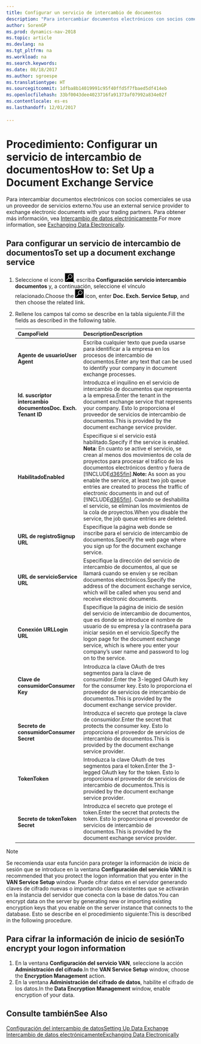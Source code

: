 ```yaml
---
title: Configurar un servicio de intercambio de documentos
description: "Para intercambiar documentos electrónicos con socios comerciales se usa un proveedor de servicios externo."
author: SorenGP
ms.prod: dynamics-nav-2018
ms.topic: article
ms.devlang: na
ms.tgt_pltfrm: na
ms.workload: na
ms.search.keywords: 
ms.date: 08/18/2017
ms.author: sgroespe
ms.translationtype: HT
ms.sourcegitcommit: 1dfba8b14019991c95f40ffd5f7fbaed5df414eb
ms.openlocfilehash: 33bf0043dee4023716fa91373af07992a834e02f
ms.contentlocale: es-es
ms.lasthandoff: 12/01/2017

---
```

# <a name="how-to-set-up-a-document-exchange-service"></a><span data-ttu-id="962f0-103">Procedimiento: Configurar un servicio de intercambio de documentos</span><span class="sxs-lookup"><span data-stu-id="962f0-103">How to: Set Up a Document Exchange Service</span></span>
<span data-ttu-id="962f0-104">Para intercambiar documentos electrónicos con socios comerciales se usa un proveedor de servicios externo.</span><span class="sxs-lookup"><span data-stu-id="962f0-104">You use an external service provider to exchange electronic documents with your trading partners.</span></span> <span data-ttu-id="962f0-105">Para obtener más información, vea [Intercambio de datos electrónicamente](across-data-exchange.md).</span><span class="sxs-lookup"><span data-stu-id="962f0-105">For more information, see [Exchanging Data Electronically](across-data-exchange.md).</span></span>  

## <a name="to-set-up-a-document-exchange-service"></a><span data-ttu-id="962f0-106">Para configurar un servicio de intercambio de documentos</span><span class="sxs-lookup"><span data-stu-id="962f0-106">To set up a document exchange service</span></span>  
1. <span data-ttu-id="962f0-107">Seleccione el icono ![Buscar página o informe](media/ui-search/search_small.png "icono Buscar página o informe"), escriba **Configuración servicio intercambio documentos** y, a continuación, seleccione el vínculo relacionado.</span><span class="sxs-lookup"><span data-stu-id="962f0-107">Choose the ![Search for Page or Report](media/ui-search/search_small.png "Search for Page or Report icon") icon, enter **Doc. Exch. Service Setup**, and then choose the related link.</span></span>  
2. <span data-ttu-id="962f0-108">Rellene los campos tal como se describe en la tabla siguiente.</span><span class="sxs-lookup"><span data-stu-id="962f0-108">Fill the fields as described in the following table.</span></span>  

    |<span data-ttu-id="962f0-109">Campo</span><span class="sxs-lookup"><span data-stu-id="962f0-109">Field</span></span>|<span data-ttu-id="962f0-110">Description</span><span class="sxs-lookup"><span data-stu-id="962f0-110">Description</span></span>|  
    |---------------------------------|---------------------------------------|  
    |<span data-ttu-id="962f0-111">**Agente de usuario**</span><span class="sxs-lookup"><span data-stu-id="962f0-111">**User Agent**</span></span>|<span data-ttu-id="962f0-112">Escriba cualquier texto que pueda usarse para identificar a la empresa en los procesos de intercambio de documentos.</span><span class="sxs-lookup"><span data-stu-id="962f0-112">Enter any text that can be used to identify your company in document exchange processes.</span></span>|  
    |<span data-ttu-id="962f0-113">**Id. suscriptor intercambio documentos**</span><span class="sxs-lookup"><span data-stu-id="962f0-113">**Doc. Exch. Tenant ID**</span></span>|<span data-ttu-id="962f0-114">Introduzca el inquilino en el servicio de intercambio de documentos que representa a la empresa.</span><span class="sxs-lookup"><span data-stu-id="962f0-114">Enter the tenant in the document exchange service that represents your company.</span></span> <span data-ttu-id="962f0-115">Esto lo proporciona el proveedor de servicios de intercambio de documentos.</span><span class="sxs-lookup"><span data-stu-id="962f0-115">This is provided by the document exchange service provider.</span></span>|  
    |<span data-ttu-id="962f0-116">**Habilitado**</span><span class="sxs-lookup"><span data-stu-id="962f0-116">**Enabled**</span></span>|<span data-ttu-id="962f0-117">Especifique si el servicio está habilitado.</span><span class="sxs-lookup"><span data-stu-id="962f0-117">Specify if the service is enabled.</span></span> <span data-ttu-id="962f0-118">**Nota**: En cuanto se active el servicio, se crean al menos dos movimientos de cola de proyectos para procesar el tráfico de los documentos electrónicos dentro y fuera de [!INCLUDE[d365fin](includes/d365fin_md.md)].</span><span class="sxs-lookup"><span data-stu-id="962f0-118">**Note:**  As soon as you enable the service, at least two job queue entries are created to process the traffic of electronic documents in and out of [!INCLUDE[d365fin](includes/d365fin_md.md)].</span></span> <span data-ttu-id="962f0-119">Cuando se deshabilita el servicio, se eliminan los movimientos de la cola de proyectos.</span><span class="sxs-lookup"><span data-stu-id="962f0-119">When you disable the service, the job queue entries are deleted.</span></span>|  
    |<span data-ttu-id="962f0-120">**URL de registro**</span><span class="sxs-lookup"><span data-stu-id="962f0-120">**Signup URL**</span></span>|<span data-ttu-id="962f0-121">Especifique la página web donde se inscribe para el servicio de intercambio de documentos.</span><span class="sxs-lookup"><span data-stu-id="962f0-121">Specify the web page where you sign up for the document exchange service.</span></span>|  
    |<span data-ttu-id="962f0-122">**URL de servicio**</span><span class="sxs-lookup"><span data-stu-id="962f0-122">**Service URL**</span></span>|<span data-ttu-id="962f0-123">Especifique la dirección del servicio de intercambio de documentos, al que se llamará cuando se envíen y se reciban documentos electrónicos.</span><span class="sxs-lookup"><span data-stu-id="962f0-123">Specify the address of the document exchange service, which will be called when you send and receive electronic documents.</span></span>|  
    |<span data-ttu-id="962f0-124">**Conexión URL**</span><span class="sxs-lookup"><span data-stu-id="962f0-124">**Login URL**</span></span>|<span data-ttu-id="962f0-125">Especifique la página de inicio de sesión del servicio de intercambio de documentos, que es donde se introduce el nombre de usuario de su empresa y la contraseña para iniciar sesión en el servicio.</span><span class="sxs-lookup"><span data-stu-id="962f0-125">Specify the logon page for the document exchange service, which is where you enter your company’s user name and password to log on to the service.</span></span>|  
    |<span data-ttu-id="962f0-126">**Clave de consumidor**</span><span class="sxs-lookup"><span data-stu-id="962f0-126">**Consumer Key**</span></span>|<span data-ttu-id="962f0-127">Introduzca la clave OAuth de tres segmentos para la clave de consumidor.</span><span class="sxs-lookup"><span data-stu-id="962f0-127">Enter the 3-legged OAuth key for the consumer key.</span></span> <span data-ttu-id="962f0-128">Esto lo proporciona el proveedor de servicios de intercambio de documentos.</span><span class="sxs-lookup"><span data-stu-id="962f0-128">This is provided by the document exchange service provider.</span></span>|  
    |<span data-ttu-id="962f0-129">**Secreto de consumidor**</span><span class="sxs-lookup"><span data-stu-id="962f0-129">**Consumer Secret**</span></span>|<span data-ttu-id="962f0-130">Introduzca el secreto que protege la clave de consumidor.</span><span class="sxs-lookup"><span data-stu-id="962f0-130">Enter the secret that protects the consumer key.</span></span> <span data-ttu-id="962f0-131">Esto lo proporciona el proveedor de servicios de intercambio de documentos.</span><span class="sxs-lookup"><span data-stu-id="962f0-131">This is provided by the document exchange service provider.</span></span>|  
    |<span data-ttu-id="962f0-132">**Token**</span><span class="sxs-lookup"><span data-stu-id="962f0-132">**Token**</span></span>|<span data-ttu-id="962f0-133">Introduzca la clave OAuth de tres segmentos para el token.</span><span class="sxs-lookup"><span data-stu-id="962f0-133">Enter the 3-legged OAuth key for the token.</span></span> <span data-ttu-id="962f0-134">Esto lo proporciona el proveedor de servicios de intercambio de documentos.</span><span class="sxs-lookup"><span data-stu-id="962f0-134">This is provided by the document exchange service provider.</span></span>|  
    |<span data-ttu-id="962f0-135">**Secreto de token**</span><span class="sxs-lookup"><span data-stu-id="962f0-135">**Token Secret**</span></span>|<span data-ttu-id="962f0-136">Introduzca el secreto que protege el token.</span><span class="sxs-lookup"><span data-stu-id="962f0-136">Enter the secret that protects the token.</span></span> <span data-ttu-id="962f0-137">Esto lo proporciona el proveedor de servicios de intercambio de documentos.</span><span class="sxs-lookup"><span data-stu-id="962f0-137">This is provided by the document exchange service provider.</span></span>|  

> [!NOTE]  
>  <span data-ttu-id="962f0-138">Se recomienda usar esta función para proteger la información de inicio de sesión que se introduce en la ventana **Configuración del servicio VAN**.</span><span class="sxs-lookup"><span data-stu-id="962f0-138">It is recommended that you protect the logon information that you enter in the **VAN Service Setup** window.</span></span> <span data-ttu-id="962f0-139">Puede cifrar datos en el servidor generando claves de cifrado nuevas o importando claves existentes que se activarán en la instancia del servidor que conecta con la base de datos.</span><span class="sxs-lookup"><span data-stu-id="962f0-139">You can encrypt data on the server by generating new or importing existing encryption keys that you enable on the server instance that connects to the database.</span></span> <span data-ttu-id="962f0-140">Esto se describe en el procedimiento siguiente:</span><span class="sxs-lookup"><span data-stu-id="962f0-140">This is described in the following procedure.</span></span>  

## <a name="to-encrypt-your-logon-information"></a><span data-ttu-id="962f0-141">Para cifrar la información de inicio de sesión</span><span class="sxs-lookup"><span data-stu-id="962f0-141">To encrypt your logon information</span></span>  
1. <span data-ttu-id="962f0-142">En la ventana **Configuración del servicio VAN**, seleccione la acción **Administración del cifrado**.</span><span class="sxs-lookup"><span data-stu-id="962f0-142">In the **VAN Service Setup** window, choose the **Encryption Management** action.</span></span>  
2. <span data-ttu-id="962f0-143">En la ventana **Administración del cifrado de datos**, habilite el cifrado de los datos.</span><span class="sxs-lookup"><span data-stu-id="962f0-143">In the **Data Encryption Management** window, enable encryption of your data.</span></span> <!--For more information, see [Manage Data Encryption](../manage-data-encryption.md).-->  

## <a name="see-also"></a><span data-ttu-id="962f0-144">Consulte también</span><span class="sxs-lookup"><span data-stu-id="962f0-144">See Also</span></span>  
[<span data-ttu-id="962f0-145">Configuración del intercambio de datos</span><span class="sxs-lookup"><span data-stu-id="962f0-145">Setting Up Data Exchange</span></span>](across-set-up-data-exchange.md)  
[<span data-ttu-id="962f0-146">Intercambio de datos electrónicamente</span><span class="sxs-lookup"><span data-stu-id="962f0-146">Exchanging Data Electronically</span></span>](across-data-exchange.md)

